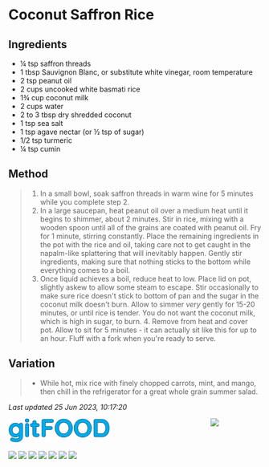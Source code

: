# Coconut Saffron Rice

## Ingredients

- ¼ tsp saffron threads
- 1 tbsp Sauvignon Blanc, or substitute white vinegar, room temperature 
- 2 tsp peanut oil
- 2 cups uncooked white basmati rice
- 1¾ cup coconut milk
- 2 cups water
- 2 to 3 tbsp dry shredded coconut
- 1 tsp sea salt
- 1 tsp agave nectar (or ½ tsp of sugar)
- 1/2 tsp turmeric
- ¼ tsp cumin

## Method

> 1. In a small bowl, soak saffron threads in warm wine for 5 minutes while you complete step 2.
> 2. In a large saucepan, heat peanut oil over a medium heat until it begins to shimmer, about 2 minutes. Stir in rice, mixing with a wooden spoon until all of the grains are coated with peanut oil. Fry for 1 minute, stirring constantly. Place the remaining ingredients in the pot with the rice and oil, taking care not to get caught in the napalm-like splattering that will inevitably happen. Gently stir ingredients, making sure that nothing sticks to the bottom while everything comes to a boil.
> 3. Once liquid achieves a boil, reduce heat to low. Place lid on pot, slightly askew to allow some steam to escape. Stir occasionally to make sure rice doesn't stick to bottom of pan and the sugar in the coconut milk doesn't burn. Allow to simmer *very* gently for 15-20 minutes, or until rice is tender. You do not want the coconut milk, which is high in sugar, to burn. 4. Remove from heat and cover pot. Allow to sit for 5 minutes - it can actually sit like this for up to an hour. Fluff with a fork when you're ready to serve.

## Variation

> - While hot, mix rice with finely chopped carrots, mint, and mango, then chill in the refrigerator for a great whole grain summer salad.

*Last updated 25 Jun 2023, 10:17:20*

<img src="../images/logo_sm.png" width="40%" />

<img src="https://profile-counter.glitch.me/gitfood_coconutsaffronrice/count.svg" width="20%" align="right" />

<img src="https://img.shields.io/badge/rice-blue.svg" /> <img src="https://img.shields.io/badge/sides-blue.svg" /> <img src="https://img.shields.io/badge/stovetop-blue.svg" /> <img src="https://img.shields.io/badge/expensive-blue.svg" /> <img src="https://img.shields.io/badge/thai-blue.svg" /> <img src="https://img.shields.io/badge/vegan-blue.svg" /> <img src="https://img.shields.io/badge/vegetarian-blue.svg" /> 